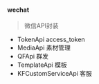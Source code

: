 #### wechat
> 微信API封装

- TokenApi access_token
- MediaApi 素材管理
- QFApi 群发
- TemplateApi 模板
- KFCustomServiceApi 客服
